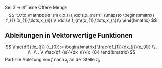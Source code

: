 Sei $X\to \mathbb{R}^{n}$ eine Offene Menge
$$
f:X\to \mathbb{R}^{m}:(x_{1},\dots,x_{n})^{T}\mapsto
\begin{bmatrix}
f_{1}((x_{1},\dots,x_{n}) \\
\dots\\
f_{m}(x_{1},\dots,x_{n})\\
\end{bmatrix}
$$

## Ableitungen in Vektorwertige Funktionen

$$
\frac{df}{dx_{j}} (x_{0}):=
\begin{bmatrix}
\frac{df_{1}}{dx_{j}}(x_{0}) \\
. \\
. \\
. \\
\frac{df_{m}}{dx_{j}}(x_{0})
\end{bmatrix}
$$
Partielle Ableitung von $f$ nach $x_{j}$ an der Stelle $x_{0}$

